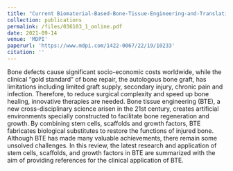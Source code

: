 ```yaml
---
title: "Current Biomaterial-Based-Bone-Tissue-Engineering-and-Translational-Medicine"
collection: publications
permalink: /files/036103_1_online.pdf
date: 2021-09-14
venue: 'MDPI'
paperurl: 'https://www.mdpi.com/1422-0067/22/19/10233'
citation: ''
---
```



Bone defects cause significant socio-economic costs worldwide, while the clinical “gold standard” of bone repair, the autologous bone graft, has limitations including limited graft supply, secondary injury, chronic pain and infection. Therefore, to reduce surgical complexity and speed up bone healing, innovative therapies are needed. Bone tissue engineering (BTE), a new cross-disciplinary science arisen in the 21st century, creates artificial environments specially constructed to facilitate bone regeneration and growth. By combining stem cells, scaffolds and growth factors, BTE fabricates biological substitutes to restore the functions of injured bone. Although BTE has made many valuable achievements, there remain some unsolved challenges. In this review, the latest research and application of stem cells, scaffolds, and growth factors in BTE are summarized with the aim of providing references for the clinical application of BTE.
